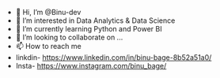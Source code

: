 - 👋 Hi, I’m @Binu-dev
- 👀 I’m interested in Data Analytics & Data Science
- 🌱 I’m currently learning Python and Power BI
- 💞️ I’m looking to collaborate on ...
- 📫 How to reach me 
- linkdin- https://www.linkedin.com/in/binu-bage-8b52a51a0/
- Insta- https://www.instagram.com/binu_bage/

<!---
Binu-dev/Binu-dev is a ✨ special ✨ repository because its `README.md` (this file) appears on your GitHub profile.
You can click the Preview link to take a look at your changes.
--->
